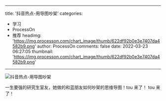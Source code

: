 
---
title: '抖音热点-用导图吵架'
categories: 
 - 学习
 - ProcessOn
 - 推荐
headimg: 'https://img.processon.com/chart_image/thumb/622df92b0e3e7407da4582b9.png'
author: ProcessOn
comments: false
date: 2022-03-23 06:27:05
thumbnail: 'https://img.processon.com/chart_image/thumb/622df92b0e3e7407da4582b9.png'
---

<div>   
<img class="thumb" alt="抖音热点-用导图吵架" src="https://img.processon.com/chart_image/thumb/622df92b0e3e7407da4582b9.png" referrerpolicy="no-referrer">
<p>一生要强的研究生室友，她做的和蓝朋友如何吵架的思维导图！tou 来了！ tou 来了！</p>  
</div>
            